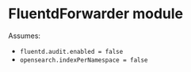 # FluentdForwarder module

Assumes:

- `fluentd.audit.enabled = false`
- `opensearch.indexPerNamespace = false`
